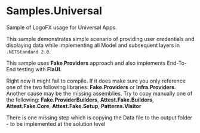 # Samples.Universal
Sample of LogoFX usage for Universal Apps.

This sample demonstrates simple scenario of providing user credentials and displaying data 
while implementing all Model and subsequent layers in `.NETStandard 2.0`.

This sample uses **Fake Providers** approach and also implements End-To-End testing with **FlaUI**.

Right now it might fail to compile. If it does make sure you only reference 
one of the two following libraries: **Fake.Providers** or **Infra.Providers**. 
Another cause may be the missing assemblies. Try to copy manually one of the following:
**Fake.ProviderBuilders**, **Attest.Fake.Builders**, **Attest.Fake.Core**, **Attest.Fake.Setup**, **Patterns.Visitor**

There is one missing step which is copying the Data file to the output folder - to be implemented at the solution level
